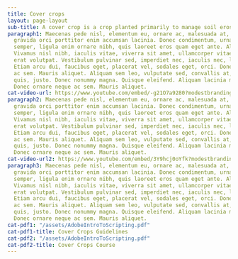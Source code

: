 ```yaml
---
title: Cover crops
layout: page-layout
sub-title: A cover crop is a crop planted primarily to manage soil erosion
paragraph1: Maecenas pede nisl, elementum eu, ornare ac, malesuada at, erat. Proin
  gravida orci porttitor enim accumsan lacinia. Donec condimentum, urna non molestie
  semper, ligula enim ornare nibh, quis laoreet eros quam eget ante. Aliquam libero.
  Vivamus nisl nibh, iaculis vitae, viverra sit amet, ullamcorper vitae, turpis. Aliquam
  erat volutpat. Vestibulum pulvinar sed, imperdiet nec, iaculis nec, leo. Fusce odio.
  Etiam arcu dui, faucibus eget, placerat vel, sodales eget, orci. Donec ornare neque
  ac sem. Mauris aliquet. Aliquam sem leo, vulputate sed, convallis at, ultricies
  quis, justo. Donec nonummy magna. Quisque eleifend. Aliquam lacinia metus ut elit.
  Donec ornare neque ac sem. Mauris aliquet.
cat-video-url: https://www.youtube.com/embed/-g21O7a9280?modestbranding=1&autohide=1&showinfo=0&controls=0
paragraph2: Maecenas pede nisl, elementum eu, ornare ac, malesuada at, erat. Proin
  gravida orci porttitor enim accumsan lacinia. Donec condimentum, urna non molestie
  semper, ligula enim ornare nibh, quis laoreet eros quam eget ante. Aliquam libero.
  Vivamus nisl nibh, iaculis vitae, viverra sit amet, ullamcorper vitae, turpis. Aliquam
  erat volutpat. Vestibulum pulvinar sed, imperdiet nec, iaculis nec, leo. Fusce odio.
  Etiam arcu dui, faucibus eget, placerat vel, sodales eget, orci. Donec ornare neque
  ac sem. Mauris aliquet. Aliquam sem leo, vulputate sed, convallis at, ultricies
  quis, justo. Donec nonummy magna. Quisque eleifend. Aliquam lacinia metus ut elit.
  Donec ornare neque ac sem. Mauris aliquet.
cat-video-url2: https://www.youtube.com/embed/3Y9hcj0oYfk?modestbranding=1&autohide=1&showinfo=0&controls=0
paragraph3: Maecenas pede nisl, elementum eu, ornare ac, malesuada at, erat. Proin
  gravida orci porttitor enim accumsan lacinia. Donec condimentum, urna non molestie
  semper, ligula enim ornare nibh, quis laoreet eros quam eget ante. Aliquam libero.
  Vivamus nisl nibh, iaculis vitae, viverra sit amet, ullamcorper vitae, turpis. Aliquam
  erat volutpat. Vestibulum pulvinar sed, imperdiet nec, iaculis nec, leo. Fusce odio.
  Etiam arcu dui, faucibus eget, placerat vel, sodales eget, orci. Donec ornare neque
  ac sem. Mauris aliquet. Aliquam sem leo, vulputate sed, convallis at, ultricies
  quis, justo. Donec nonummy magna. Quisque eleifend. Aliquam lacinia metus ut elit.
  Donec ornare neque ac sem. Mauris aliquet.
cat-pdf1: "/assets/AdobeIntroToScripting.pdf"
cat-pdf1-title: Cover Crops Guidelines
cat-pdf2: "/assets/AdobeIntroToScripting.pdf"
cat-pdf2-title: Cover Crops Course
---
```

